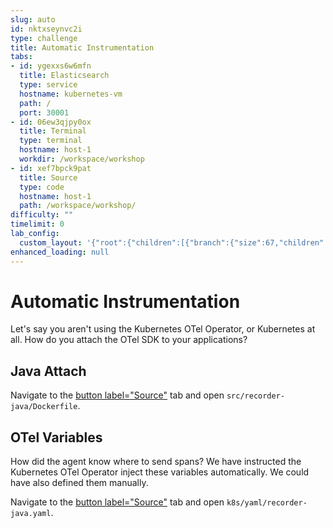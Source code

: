 ```yaml
---
slug: auto
id: nktxseynvc2i
type: challenge
title: Automatic Instrumentation
tabs:
- id: ygexxs6w6mfn
  title: Elasticsearch
  type: service
  hostname: kubernetes-vm
  path: /
  port: 30001
- id: 06ew3qjpy0ox
  title: Terminal
  type: terminal
  hostname: host-1
  workdir: /workspace/workshop
- id: xef7bpck9pat
  title: Source
  type: code
  hostname: host-1
  path: /workspace/workshop/
difficulty: ""
timelimit: 0
lab_config:
  custom_layout: '{"root":{"children":[{"branch":{"size":67,"children":[{"leaf":{"tabs":["ygexxs6w6mfn","xef7bpck9pat"],"activeTabId":"ygexxs6w6mfn","size":82}},{"leaf":{"tabs":["06ew3qjpy0ox"],"activeTabId":"06ew3qjpy0ox","size":15}}]}},{"leaf":{"tabs":["assignment"],"activeTabId":"assignment","size":31}}],"orientation":"Horizontal"}}'
enhanced_loading: null
---
```

# Automatic Instrumentation

Let's say you aren't using the Kubernetes OTel Operator, or Kubernetes at all. How do you attach the OTel SDK to your applications?

## Java Attach

Navigate to the [button label="Source"](tab-2) tab and open `src/recorder-java/Dockerfile`.

## OTel Variables

How did the agent know where to send spans? We have instructed the Kubernetes OTel Operator inject these variables automatically. We could have also defined them manually.

Navigate to the [button label="Source"](tab-2) tab and open `k8s/yaml/recorder-java.yaml`.